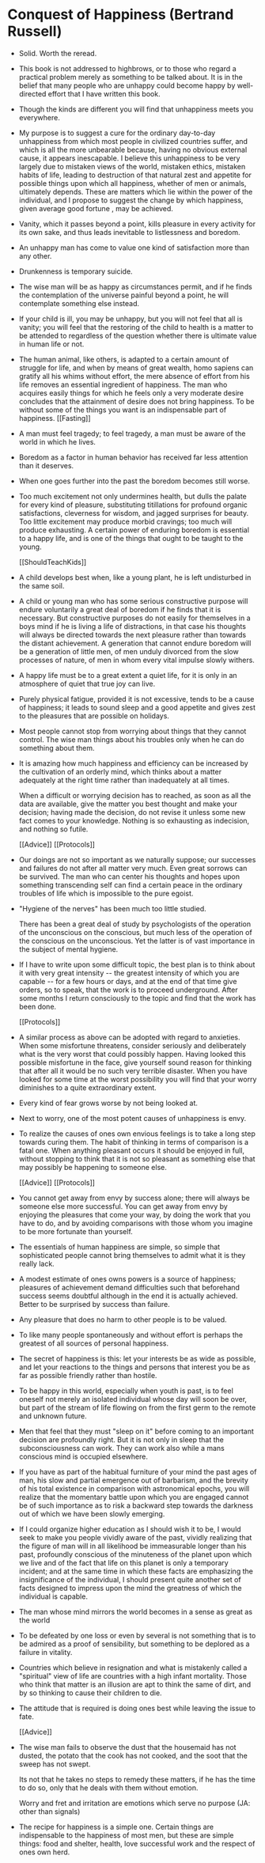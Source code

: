 # Conquest of Happiness (Bertrand Russell)

- Solid. Worth the reread.

- This book is not addressed to highbrows, or to those who regard a practical problem merely as something to be talked about.
  It is in the belief that many people who are unhappy could become happy by well-directed effort that I have written this book.

- Though the kinds are different you will find that unhappiness meets you everywhere.

- My purpose is to suggest a cure for the ordinary day-to-day unhappiness from which most people in civilized countries suffer, and which is all the more unbearable because, having no obvious external cause, it appears inescapable. I believe this unhappiness to be very largely due to mistaken views of the world, mistaken ethics, mistaken habits of life, leading to destruction of that natural zest and appetite for possible things upon which all happiness, whether of men or animals, ultimately depends. These are matters which lie within the power of the individual, and I propose to suggest the change by which happiness, given average good fortune , may be achieved.

- Vanity, which it passes beyond a point, kills pleasure in every activity for its own sake, and thus leads inevitable to listlessness and boredom.

- An unhappy man has come to value one kind of satisfaction more than any other.

- Drunkenness is temporary suicide.

- The wise man will be as happy as circumstances permit, and if he finds the contemplation of the universe painful beyond a point, he will contemplate something else instead.

- If your child is ill, you may be unhappy, but you will not feel that all is vanity; you will feel that the restoring of the child to health is a matter to be attended to regardless of the question whether there is ultimate value in human life or not.

- The human animal, like others, is adapted to a certain amount of struggle for life, and when by means of great wealth, homo sapiens can gratify all his whims without effort, the mere absence of effort from his life removes an essential ingredient of happiness. The man who acquires easily things for which  he feels only a very moderate desire concludes that the attainment of desire does not bring happiness.  To be without some of the things you want is an indispensable part of happiness.  [[Fasting]]

- A man must feel tragedy; to feel tragedy, a man must be aware of the world in which he lives.

- Boredom as a factor in human behavior has received far less attention than it deserves.

- When one goes further into the past the boredom becomes still worse.

- Too much excitement not only undermines health, but dulls the palate for every kind of pleasure, substituting titillations for profound organic satisfactions, cleverness for wisdom, and jagged surprises for beauty.  Too little excitement may produce morbid cravings; too much will produce exhausting. A certain power of enduring boredom is essential to a happy life, and is one of the things that ought to be taught to the young. 

  [[ShouldTeachKids]]

- A child develops best when, like a young plant, he is left undisturbed in the same soil.

- A child or young man who has some serious constructive purpose will endure voluntarily a great deal of boredom if he finds that it is necessary. But constructive purposes do not easily for themselves in a boys mind if he is living a life of distractions, in that case his thoughts will always be directed towards the next pleasure rather than towards the distant achievement. A generation that cannot endure boredom will be a generation of little men, of men unduly divorced from the slow processes of nature, of men in whom every vital impulse slowly withers.

- A happy life must be to a great extent a quiet life, for it is only in an atmosphere of quiet that true joy can live.

- Purely physical fatigue, provided it is not excessive, tends to be a cause of happiness; it leads to sound sleep and a good appetite and gives zest to the pleasures that are possible on holidays.

- Most people cannot stop from worrying about things that they cannot control.
  The wise man things about his troubles only when he can do something about them.

- It is amazing how much happiness and efficiency can be increased by the cultivation of an orderly mind, which thinks about a matter adequately at the right time rather than inadequately at all times.

  When a difficult or worrying decision has to reached, as soon as all the data are available, give the matter you best thought and make your decision; having made the decision, do not revise it unless some new fact comes to your knowledge. Nothing is so exhausting as indecision, and nothing so futile.

  [[Advice]] [[Protocols]]

- Our doings are not so important as we naturally suppose; our successes and failures do not after all matter very much. Even great sorrows can be survived.  The man who can center his thoughts and hopes upon something transcending self can find a certain peace in the ordinary troubles of life which is impossible to the pure egoist.

- "Hygiene of the nerves" has been much too little studied.

   There has been a great deal of study by psychologists of the operation of the unconscious on the conscious, but much less of the operation of the conscious on the unconscious. Yet the latter is of vast importance in the subject of mental hygiene.

- If I have to write upon some difficult topic, the best plan is to think about it with very great intensity -- the greatest intensity of which you are capable -- for a few hours or days, and at the end of that time give orders, so to speak, that the work is to proceed underground. After some months I return consciously to the topic and find that the work has been done.

  [[Protocols]]

- A similar process as above can be adopted with regard to anxieties. When some misfortune threatens, consider seriously and deliberately what is the very worst that could possibly happen.
  Having looked this possible misfortune in the face, give yourself sound reason for thinking that after all it would be no such very terrible disaster. When you have looked for some time at the worst possibility you will find that your worry diminishes to a quite extraordinary extent.

- Every kind of fear grows worse by not being looked at.

- Next to worry, one of the most potent causes of unhappiness is envy.

- To realize the causes of ones own envious feelings is to take a long step towards curing them.
  The habit of thinking in terms of comparison is a fatal one.
  When anything pleasant occurs it should be enjoyed in full, without stopping to think that it is not so pleasant as something else that may possibly be happening to someone else.

  [[Advice]] [[Protocols]]

- You cannot get away from envy by success alone; there will always be someone else more successful.
  You can get away from envy by enjoying the pleasures that come your way, by doing the work that you have to do, and by avoiding comparisons with those whom you imagine to be more fortunate than yourself.

- The essentials of human happiness are simple, so simple that sophisticated people cannot bring themselves to admit what it is they really lack.

- A modest estimate of ones owns powers is a source of happiness; pleasures of achievement demand difficulties such that beforehand success seems doubtful although in the end it is actually achieved.
  Better to be surprised by success than failure.

- Any pleasure that does no harm to other people is to be valued.

- To like many people spontaneously and without effort is perhaps the greatest of all sources of personal happiness.

- The secret of happiness is this: let your interests be as wide as possible, and let your reactions to the things and persons that interest you be as far as possible friendly rather than hostile.

- To be happy in this world, especially when youth is past, is to feel oneself not merely an isolated individual whose day will soon be over, but part of the stream of life flowing on from the first germ to the remote and unknown future.

- Men that feel that they must "sleep on it" before coming to an important decision are profoundly right. But it is not only in sleep that the subconsciousness can work. They can work also while a mans conscious mind is occupied elsewhere.

- If you have as part of the habitual furniture of your mind the past ages of man, his slow and partial emergence out of barbarism, and the brevity of his total existence in comparison with astronomical epochs, you will realize that the momentary battle upon which you are engaged cannot be of such importance as to risk a backward step towards the darkness out of which we have been slowly emerging.

- If I could organize higher education as I should wish it to be, I would seek to make you people vividly aware of the past, vividly realizing that the figure of man will in all likelihood be immeasurable longer than his past, profoundly conscious of the minuteness of the planet upon which we live and of the fact that life on this planet is only a temporary incident; and at the same time in which these facts are emphasizing the insignificance of the individual, I should present quite another set of facts designed to impress upon the mind the greatness of which the individual is capable.

- The man whose mind mirrors the world becomes in a sense as great as the world

- To be defeated by one loss or even by several is not something that is to be admired as a proof of sensibility, but something to be deplored as a failure in vitality.

- Countries which believe in resignation and what is mistakenly called a "spiritual" view of life are countries with a high infant mortality.
  Those who think that matter is an illusion are apt to think the same of dirt, and by so thinking to cause their children to die.

- The attitude that is required is doing ones best while leaving the issue to fate.

  [[Advice]]

- The wise man fails to observe the dust that the housemaid has not dusted, the potato that the cook has not cooked, and the soot that the sweep has not swept.

  Its not that he takes no steps to remedy these matters, if he has the time to do so, only that he deals with them without emotion.

  Worry and fret and irritation are emotions which serve no purpose (JA: other than signals)

- The recipe for happiness is a simple one. Certain things are indispensable to the happiness of most men, but these are simple things: food and shelter, health, love successful work and the respect of ones own herd.


